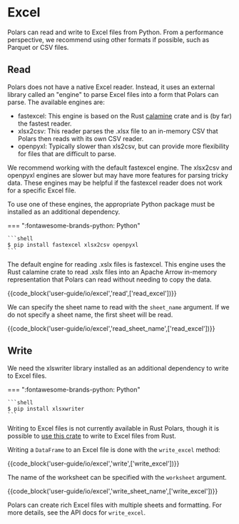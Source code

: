 # Excel

Polars can read and write to Excel files from Python.
From a performance perspective, we recommend using other formats if possible, such as Parquet or CSV files.

## Read

Polars does not have a native Excel reader. Instead, it uses an external library called an "engine" to parse Excel files into a form that Polars can parse. The available engines are:

- fastexcel: This engine is based on the Rust [calamine](https://github.com/tafia/calamine) crate and is (by far) the fastest reader.
- xlsx2csv: This reader parses the .xlsx file to an in-memory CSV that Polars then reads with its own CSV reader.
- openpyxl: Typically slower than xls2csv, but can provide more flexibility for files that are difficult to parse.

We recommend working with the default fastexcel engine. The xlsx2csv and openpyxl engines are slower but may have more features for parsing tricky data. These engines may be helpful if the fastexcel reader does not work for a specific Excel file.

To use one of these engines, the appropriate Python package must be installed as an additional dependency.

=== ":fontawesome-brands-python: Python"

    ```shell
    $ pip install fastexcel xlsx2csv openpyxl 
    ```

The default engine for reading .xslx files is fastexcel. This engine uses the Rust calamine crate to read .xslx files into an Apache Arrow in-memory representation that Polars can read without needing to copy the data.

{{code_block('user-guide/io/excel','read',['read_excel'])}}

We can specify the sheet name to read with the `sheet_name` argument. If we do not specify a sheet name, the first sheet will be read.

{{code_block('user-guide/io/excel','read_sheet_name',['read_excel'])}}

## Write

We need the xlswriter library installed as an additional dependency to write to Excel files.

=== ":fontawesome-brands-python: Python"

    ```shell
    $ pip install xlsxwriter
    ```

Writing to Excel files is not currently available in Rust Polars, though it is possible to [use this crate](https://docs.rs/crate/xlsxwriter/latest) to write to Excel files from Rust.

Writing a `DataFrame` to an Excel file is done with the `write_excel` method:

{{code_block('user-guide/io/excel','write',['write_excel'])}}

The name of the worksheet can be specified with the `worksheet` argument.

{{code_block('user-guide/io/excel','write_sheet_name',['write_excel'])}}

Polars can create rich Excel files with multiple sheets and formatting. For more details, see the API docs for `write_excel`.
